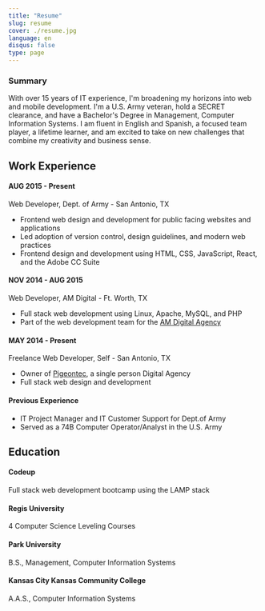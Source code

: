 ```yaml
---
title: "Resume"
slug: resume
cover: ./resume.jpg
language: en
disqus: false
type: page
---
```


<div class="summary-box">
    <h3 class="summary-h3 text-center">Summary</h3>
    <p class="summary-p">
        With over 15 years of IT experience, I'm broadening my horizons into web and mobile development. I'm a U.S. Army veteran, hold a SECRET clearance, and have a Bachelor's Degree in Management, Computer Information Systems. I am fluent in English and Spanish, a focused team player, a lifetime learner, and am excited to take on new challenges that combine my creativity and business sense.
    </p>
</div>

<h2 class="section-h2"><i class="fa fa-briefcase"></i> Work Experience</h2>

#### AUG 2015 - Present

<p class="position">Web Developer, Dept. of Army - San Antonio, TX</p>

* Frontend web design and development for public facing websites and applications
* Led adoption of version control, design guidelines, and modern web practices
* Frontend design and development using HTML, CSS, JavaScript, React, and the Adobe CC Suite

#### NOV 2014 - AUG 2015

<p class="position">Web Developer, AM Digital - Ft. Worth, TX</p>

* Full stack web development using Linux, Apache, MySQL, and PHP
* Part of the web development team for the [AM Digital Agency][amwebsite]

#### MAY 2014 - Present

<p class="position">Freelance Web Developer, Self - San Antonio, TX</p>

* Owner of [Pigeontec][pigeontec], a single person Digital Agency
* Full stack web design and development

#### Previous Experience

* IT Project Manager and IT Customer Support for Dept.of Army
* Served as a 74B Computer Operator/Analyst in the U.S. Army

<h2 class="section-h2"><i class="fa fa-graduation-cap"></i> Education</h2>

#### Codeup

<p class="project-p">
    Full stack web development bootcamp using the LAMP stack
</p>

#### Regis University

<p class="project-p">
    4 Computer Science Leveling Courses
</p>

#### Park University

<p class="project-p">
    B.S., Management, Computer Information Systems
</p>

#### Kansas City Kansas Community College

<p class="project-p">
    A.A.S., Computer Information Systems
</p>

[pigeontec]: http://pigeontec.com
[community-helpers]: http://community-helpers.com/
[react-blog]: http://frankpigeon.com
[david-portillo]: http://davidportillotenor.com/
[sean-dorr]: http://seandorr.com/
[amwebsite]: http://am.digital/